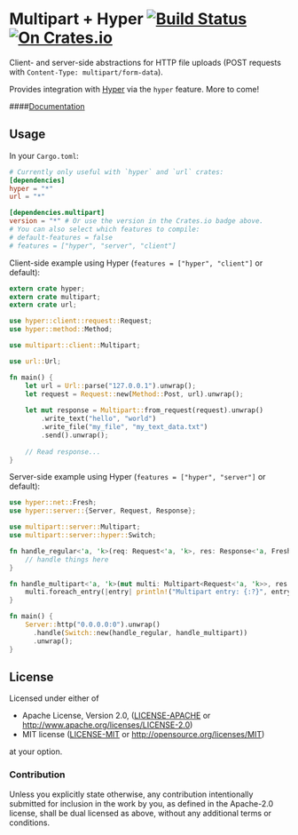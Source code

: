 Multipart + Hyper [![Build Status](https://travis-ci.org/cybergeek94/multipart.svg?branch=master)](https://travis-ci.org/cybergeek94/multipart) [![On Crates.io](https://img.shields.io/crates/v/multipart.svg)](https://crates.io/crates/multipart)
=========

Client- and server-side abstractions for HTTP file uploads (POST requests with  `Content-Type: multipart/form-data`).

Provides integration with [Hyper](https://github.com/hyperium/hyper) via the `hyper` feature. More to come!

####[Documentation](http://rust-ci.org/cybergeek94/multipart/doc/multipart/)

Usage
-----

In your `Cargo.toml`:
```toml
# Currently only useful with `hyper` and `url` crates:
[dependencies]
hyper = "*"
url = "*"

[dependencies.multipart]
version = "*" # Or use the version in the Crates.io badge above.
# You can also select which features to compile:
# default-features = false
# features = ["hyper", "server", "client"]
```

Client-side example using Hyper (`features = ["hyper", "client"]` or default):
```rust
extern crate hyper;
extern crate multipart;
extern crate url;

use hyper::client::request::Request;
use hyper::method::Method;

use multipart::client::Multipart;

use url::Url;

fn main() {
    let url = Url::parse("127.0.0.1").unwrap();
    let request = Request::new(Method::Post, url).unwrap();
    
    let mut response = Multipart::from_request(request).unwrap()
        .write_text("hello", "world")
        .write_file("my_file", "my_text_data.txt")
        .send().unwrap();
        
    // Read response...
}
```

Server-side example using Hyper (`features = ["hyper", "server"]` or default):
```rust
use hyper::net::Fresh;
use hyper::server::{Server, Request, Response};

use multipart::server::Multipart;
use multipart::server::hyper::Switch;

fn handle_regular<'a, 'k>(req: Request<'a, 'k>, res: Response<'a, Fresh>) {
    // handle things here
}

fn handle_multipart<'a, 'k>(mut multi: Multipart<Request<'a, 'k>>, res: Response<'a, Fresh>) {
    multi.foreach_entry(|entry| println!("Multipart entry: {:?}", entry)).unwrap();
}

fn main() {
    Server::http("0.0.0.0:0").unwrap()
      .handle(Switch::new(handle_regular, handle_multipart))
      .unwrap();
}
```

License
-------

Licensed under either of

 * Apache License, Version 2.0, ([LICENSE-APACHE](LICENSE-APACHE) or http://www.apache.org/licenses/LICENSE-2.0)
 * MIT license ([LICENSE-MIT](LICENSE-MIT) or http://opensource.org/licenses/MIT)

at your option.

### Contribution

Unless you explicitly state otherwise, any contribution intentionally submitted
for inclusion in the work by you, as defined in the Apache-2.0 license, shall be dual licensed as above, without any
additional terms or conditions.

